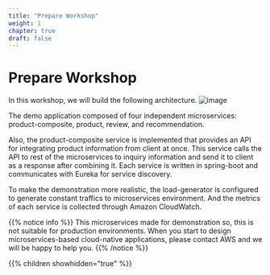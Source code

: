 ```yaml
---
title: "Prepare Workshop"
weight: 1
chapter: true
draft: false
---
```


# Prepare Workshop

In this workshop, we will build the following architecture.
![image](/images/20_ec2/architecture.png)

The demo application composed of four independent microservices: product-composite, product, review, and recommendation. 

Also, the product-composite service is implemented that provides an API for integrating product information from client at once. This service calls the API to rest of the microservices to inquiry information and send it to client as a response after combining it. Each service is written in spring-boot and communicates with Eureka for service discovery.

To make the demonstration more realistic, the load-generator is configured to generate constant traffics to microservices environment. And the metrics of each service is collected through Amazon CloudWatch.

{{% notice info %}}
This microservices made for demonstration so, this is not suitable for production environments. When you start to design microservices-based cloud-native applications, please contact AWS and we will be happy to help you.
{{% /notice %}}

{{% children showhidden="true" %}}
